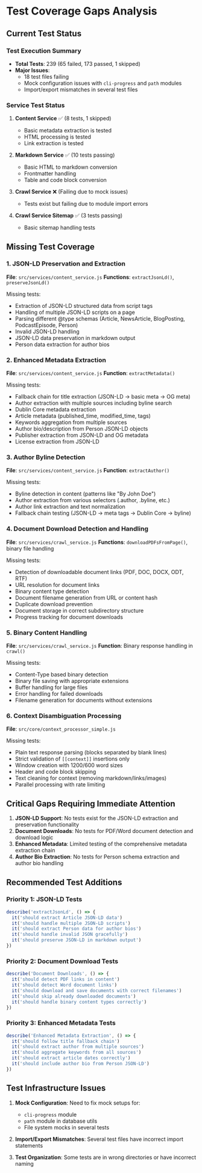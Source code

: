 # Test Coverage Gaps Analysis

## Current Test Status

### Test Execution Summary
- **Total Tests**: 239 (65 failed, 173 passed, 1 skipped)
- **Major Issues**: 
  - 18 test files failing
  - Mock configuration issues with `cli-progress` and `path` modules
  - Import/export mismatches in several test files

### Service Test Status

1. **Content Service** ✅ (8 tests, 1 skipped)
   - Basic metadata extraction is tested
   - HTML processing is tested
   - Link extraction is tested

2. **Markdown Service** ✅ (10 tests passing)
   - Basic HTML to markdown conversion
   - Frontmatter handling
   - Table and code block conversion

3. **Crawl Service** ❌ (Failing due to mock issues)
   - Tests exist but failing due to module import errors
   
4. **Crawl Service Sitemap** ✅ (3 tests passing)
   - Basic sitemap handling tests

## Missing Test Coverage

### 1. JSON-LD Preservation and Extraction
**File**: `src/services/content_service.js`
**Functions**: `extractJsonLd()`, `preserveJsonLd()`

Missing tests:
- Extraction of JSON-LD structured data from script tags
- Handling of multiple JSON-LD scripts on a page
- Parsing different @type schemas (Article, NewsArticle, BlogPosting, PodcastEpisode, Person)
- Invalid JSON-LD handling
- JSON-LD data preservation in markdown output
- Person data extraction for author bios

### 2. Enhanced Metadata Extraction
**File**: `src/services/content_service.js`
**Function**: `extractMetadata()`

Missing tests:
- Fallback chain for title extraction (JSON-LD → basic meta → OG meta)
- Author extraction with multiple sources including byline search
- Dublin Core metadata extraction
- Article metadata (published_time, modified_time, tags)
- Keywords aggregation from multiple sources
- Author bio/description from Person JSON-LD objects
- Publisher extraction from JSON-LD and OG metadata
- License extraction from JSON-LD

### 3. Author Byline Detection
**File**: `src/services/content_service.js`
**Function**: `extractAuthor()`

Missing tests:
- Byline detection in content (patterns like "By John Doe")
- Author extraction from various selectors (.author, .byline, etc.)
- Author link extraction and text normalization
- Fallback chain testing (JSON-LD → meta tags → Dublin Core → byline)

### 4. Document Download Detection and Handling
**File**: `src/services/crawl_service.js`
**Functions**: `downloadPDFsFromPage()`, binary file handling

Missing tests:
- Detection of downloadable document links (PDF, DOC, DOCX, ODT, RTF)
- URL resolution for document links
- Binary content type detection
- Document filename generation from URL or content hash
- Duplicate download prevention
- Document storage in correct subdirectory structure
- Progress tracking for document downloads

### 5. Binary Content Handling
**File**: `src/services/crawl_service.js`
**Function**: Binary response handling in `crawl()`

Missing tests:
- Content-Type based binary detection
- Binary file saving with appropriate extensions
- Buffer handling for large files
- Error handling for failed downloads
- Filename generation for documents without extensions

### 6. Context Disambiguation Processing
**File**: `src/core/context_processor_simple.js`

Missing tests:
- Plain text response parsing (blocks separated by blank lines)
- Strict validation of `[[context]]` insertions only
- Window creation with 1200/600 word sizes
- Header and code block skipping
- Text cleaning for context (removing markdown/links/images)
- Parallel processing with rate limiting

## Critical Gaps Requiring Immediate Attention

1. **JSON-LD Support**: No tests exist for the JSON-LD extraction and preservation functionality
2. **Document Downloads**: No tests for PDF/Word document detection and download logic
3. **Enhanced Metadata**: Limited testing of the comprehensive metadata extraction chain
4. **Author Bio Extraction**: No tests for Person schema extraction and author bio handling

## Recommended Test Additions

### Priority 1: JSON-LD Tests
```javascript
describe('extractJsonLd', () => {
  it('should extract Article JSON-LD data')
  it('should handle multiple JSON-LD scripts')
  it('should extract Person data for author bios')
  it('should handle invalid JSON gracefully')
  it('should preserve JSON-LD in markdown output')
})
```

### Priority 2: Document Download Tests
```javascript
describe('Document Downloads', () => {
  it('should detect PDF links in content')
  it('should detect Word document links')
  it('should download and save documents with correct filenames')
  it('should skip already downloaded documents')
  it('should handle binary content types correctly')
})
```

### Priority 3: Enhanced Metadata Tests
```javascript
describe('Enhanced Metadata Extraction', () => {
  it('should follow title fallback chain')
  it('should extract author from multiple sources')
  it('should aggregate keywords from all sources')
  it('should extract article dates correctly')
  it('should include author bio from Person JSON-LD')
})
```

## Test Infrastructure Issues

1. **Mock Configuration**: Need to fix mock setups for:
   - `cli-progress` module
   - `path` module in database utils
   - File system mocks in several tests

2. **Import/Export Mismatches**: Several test files have incorrect import statements

3. **Test Organization**: Some tests are in wrong directories or have incorrect naming